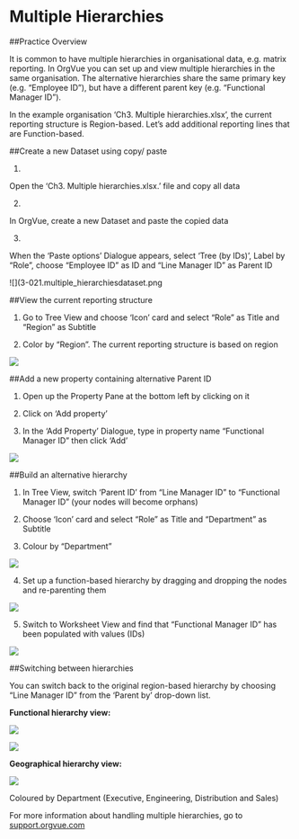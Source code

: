 # Multiple Hierarchies

##Practice Overview

It is common to have multiple hierarchies in organisational data, e.g. matrix reporting. In OrgVue you can set up and view multiple hierarchies in the same organisation. The alternative hierarchies share the same primary key (e.g. “Employee ID”), but have a different parent key (e.g. “Functional Manager ID”).

In the example organisation ‘Ch3. Multiple hierarchies.xlsx’, the current reporting structure is Region-based. Let’s add additional reporting lines that are Function-based.

##Create a new Dataset using copy/ paste

1.
Open the ‘Ch3. Multiple hierarchies.xlsx.’ file and copy all data


2.
In OrgVue, create a new Dataset and paste the copied data

3.
When the ‘Paste options’ Dialogue appears, select ‘Tree (by IDs)’, Label by “Role”, choose “Employee ID” as ID and “Line Manager ID” as Parent ID

![](3-021.multiple_hierarchiesdataset.png


##View the current reporting structure

1. Go to Tree View and choose ‘Icon’ card and select “Role” as Title and “Region” as Subtitle

2. Color by “Region”. The current reporting structure is based on region

![](3-022.viewstructure.png)

##Add a new property containing alternative Parent ID

1. Open up the Property Pane at the bottom left by clicking on it

2. Click on ‘Add property’

3. In the ‘Add Property’ Dialogue, type in property name “Functional Manager ID” then click ‘Add’

![](3-023.altparentid.png)

##Build an alternative hierarchy

1. In Tree View, switch ‘Parent ID’ from “Line Manager ID” to “Functional Manager ID” (your nodes will become orphans)

2. Choose ‘Icon’ card and select “Role” as Title and “Department” as Subtitle

3. Colour by “Department”

![](3-024.althierarchy.png)

4. Set up a function-based hierarchy by dragging and dropping the nodes and re-parenting them

![](3-025.althierarchy2.png)

5. Switch to Worksheet View and find that “Functional Manager ID” has been populated with values (IDs)

![](3-026.althierarchy3.png)

##Switching between hierarchies

You can switch back to the original region-based hierarchy by choosing “Line Manager ID” from the ‘Parent by’ drop-down list.

**Functional hierarchy view:**


![](3-027b.funchierarchyview.png)

![](3-027.funchierarchyview.png)

**Geographical hierarchy view:**



![](3-028.geohierarchyview.png)



Coloured by Department (Executive, Engineering, Distribution and Sales)


For more information about handling multiple hierarchies, go to [support.orgvue.com](support.orgvue.com)

